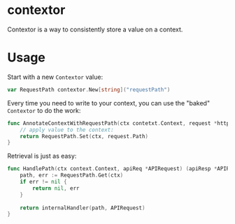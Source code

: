 # contextor
Contextor is a way to consistently store a value on a context.

# Usage
Start with a new `Contextor` value:

```go
var RequestPath contextor.New[string]("requestPath")
```

Every time you need to write to your context, you can use the "baked" `Contextor` to do the work:

```go
func AnnotateContextWithRequestPath(ctx contetxt.Context, request *http.Request) (context.Context, error){
	// apply value to the context:
	return RequestPath.Set(ctx, request.Path)
}
```

Retrieval is just as easy:

```go
func HandlePath(ctx context.Context, apiReq *APIRequest) (apiResp *APIResponse, error) {
	path, err := RequestPath.Get(ctx)
	if err != nil {
		return nil, err
	}
	
	return internalHandler(path, APIRequest)
}
```
